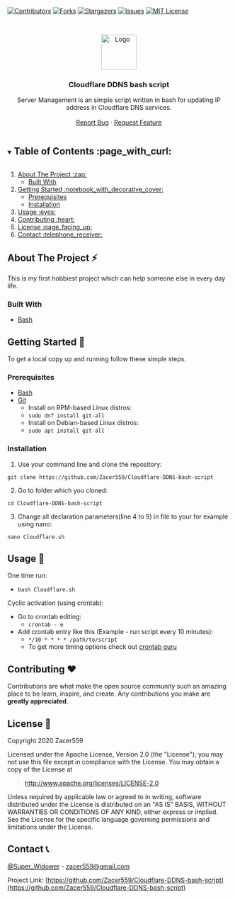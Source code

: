 
[![Contributors][contributors-shield]][contributors-url]
[![Forks][forks-shield]][forks-url]
[![Stargazers][stars-shield]][stars-url]
[![Issues][issues-shield]][issues-url]
[![MIT License][license-shield]][license-url]



<!-- PROJECT LOGO -->
<br />
<p align="center">
  <a href="https://github.com/Zacer559/Cloudflare-DDNS-bash-script" >
    <img src="https://www.cloudflare.com/img/cf-facebook-card.png" alt="Logo" width="80" height="80">
  </a>

  <h3 align="center">Cloudflare DDNS bash script</h3>

  <p align="center">
    Server Management is an simple script written in bash for updating IP address in Cloudflare DNS services. 
    <br />
    <br />
    <a href="https://github.com/Zacer559/Cloudflare-DDNS-bash-script/issues">Report Bug</a>
    ·
    <a href="https://github.com/Zacer559/Cloudflare-DDNS-bash-script/issues">Request Feature</a>
  </p>
</p>



<!-- TABLE OF CONTENTS -->
<details open="open">
  <summary><h2 style="display: inline-block">Table of Contents :page_with_curl:</h2></summary>
  <ol>
    <li>
      <a href="#about-the-project-zap">About The Project :zap: </a>
      <ul>
        <li><a href="#built-with">Built With</a></li>
      </ul>
    </li>
    <li>
      <a href="#getting-started-notebook_with_decorative_cover">Getting Started :notebook_with_decorative_cover:</a>
      <ul>
        <li><a href="#prerequisites">Prerequisites</a></li>
        <li><a href="#installation">Installation</a></li>
      </ul>
    </li>
    <li><a href="#usage-eyes">Usage :eyes:</a></li>
    <li><a href="#contributing-heart">Contributing :heart:</a></li>
    <li><a href="#license-page_facing_up">License :page_facing_up:</a></li>
    <li><a href="#contact-telephone_receiver">Contact :telephone_receiver:</a></li>
 <!--  <li><a href="#acknowledgements">Acknowledgements</a></li> -->
  </ol>
</details>

<!-- ABOUT THE PROJECT -->
## About The Project :zap:
This is my first hobbiest project which can help someone else in every day life. 





### Built With 

* [Bash](https://en.m.wikipedia.org/wiki/Bash_(Unix_shell))


<!-- GETTING STARTED -->
## Getting Started :notebook_with_decorative_cover:

To get a local copy up and running follow these simple steps.

### Prerequisites

* [Bash](https://en.m.wikipedia.org/wiki/Bash_(Unix_shell))
* [Git](https://git-scm.com/) 
  * Install on RPM-based Linux distros:
  * ``` sudo dnf install git-all ```
  * Install on Debian-based Linux distros:
  * ``` sudo apt install git-all ```

### Installation

1. Use your command line and clone the repository:

 ```
 git clone https://github.com/Zacer559/Cloudflare-DDNS-bash-script
```

 
2. Go to folder which you cloned: 
```
cd Cloudflare-DDNS-bash-script
```

3. Change all declaration parameters(line 4 to 9) in file to your for example using nano:
```
nano Cloudflare.sh
```



<!-- USAGE EXAMPLES -->
## Usage :eyes:
<!--
Use this space to show useful examples of how a project can be used. Additional screenshots, code examples and demos work well in this space. You may also link to more resources.

_For more examples, please refer to the [Documentation](https://example.com)_
 -->
One time run:
* ``` bash Cloudflare.sh ```

Cyclic activation (using crontab):
* Go to crontab editing:
  * ``` crontab - e ```
* Add crontab entry like this (Example - run script every 10 minutes):
  * ``` */10 * * * * /path/to/script ```
  * To get more timing options check out [crontab guru](https://crontab.guru/) 
<!-- CONTRIBUTING -->
## Contributing :heart:

Contributions are what make the open source community such an amazing place to be learn, inspire, and create. Any contributions you make are **greatly appreciated**.



<!-- LICENSE -->
## License :page_facing_up:

Copyright 2020 Zacer559

Licensed under the Apache License, Version 2.0 (the "License");
you may not use this file except in compliance with the License.
You may obtain a copy of the License at

> http://www.apache.org/licenses/LICENSE-2.0

Unless required by applicable law or agreed to in writing, software
distributed under the License is distributed on an "AS IS" BASIS,
WITHOUT WARRANTIES OR CONDITIONS OF ANY KIND, either express or implied.
See the License for the specific language governing permissions and
limitations under the License.


<!-- CONTACT -->
## Contact :telephone_receiver:

[@Super_Widower](https://twitter.com/Super_Widower) - zacer559@gmail.com

Project Link: [https://github.com/Zacer559/Cloudflare-DDNS-bash-script](https://github.com/Zacer559/Cloudflare-DDNS-bash-script)



<!-- ACKNOWLEDGEMENTS 
## Acknowledgements -->




<!-- MARKDOWN LINKS & IMAGES -->
<!-- https://www.markdownguide.org/basic-syntax/#reference-style-links -->
[contributors-shield]: https://img.shields.io/github/contributors/Zacer559/Cloudflare-DDNS-bash-script.svg?style=for-the-badge
[contributors-url]: https://github.com/Zacer559/Cloudflare-DDNS-bash-script/graphs/contributors
[forks-shield]: https://img.shields.io/github/forks/Zacer559/Cloudflare-DDNS-bash-script.svg?style=for-the-badge
[forks-url]: https://github.com/Zacer559/Cloudflare-DDNS-bash-script/network/members
[stars-shield]: https://img.shields.io/github/stars/Zacer559/Cloudflare-DDNS-bash-script.svg?style=for-the-badge
[stars-url]: https://github.com/Zacer559/Cloudflare-DDNS-bash-script/stargazers
[issues-shield]: https://img.shields.io/github/issues/Zacer559/Cloudflare-DDNS-bash-script.svg?style=for-the-badge
[issues-url]: https://github.com/Zacer559/Cloudflare-DDNS-bash-script/issues
[license-shield]: https://img.shields.io/github/license/Zacer559/Cloudflare-DDNS-bash-script.svg?style=for-the-badge
[license-url]: https://github.com/Zacer559/Cloudflare-DDNS-bash-script/blob/master/LICENSE.txt
